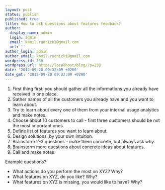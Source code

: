 ```yaml
---
layout: post
status: publish
published: true
title: How to ask questions about features feedback?
author:
  display_name: admin
  login: admin
  email: kamil.rudnicki@gmail.com
  url: ''
author_login: admin
author_email: kamil.rudnicki@gmail.com
wordpress_id: 238
wordpress_url: http://localhost/blog/?p=238
date: '2012-09-20 09:32:09 +0200'
date_gmt: '2012-09-20 09:32:09 +0200'
---
```

<div>
<ol>
<li><span>First thing first, you should gather all the informations you already have received in one place.</span></li>
<li><span>Gather names of all the customers you already have and you want to learn about.</span></li>
<li><span>Try to learn about every one of them from your internal usage analytics and make notes.</span></li>
<li><span>Choose about 10 customers to call - first three customers should be not the most important ones.</span></li>
<li>Define list of features you want to learn about.</li>
<li>Design solutions, by your own intuition.</li>
<li>Brainstorm 2-3 questions - make them concrete, but always ask why.</li>
<li>Brainstorm more questions about concrete ideas about features.</li>
<li>Call and make notes.</li>
</ol>
<div>Example questions?</div>
<div>
<ul>
<li>What actions do you perform the most on XYZ? Why?</li>
<li>What features on XYZ, do you like? Why?</li>
<li>What features on XYZ is missing, you would like to have? Why?</li>
</ul>
</div>
</div>
